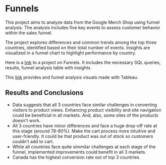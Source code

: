 # Funnels

This project aims to analyze data from the Google Merch Shop using funnel analysis. The analysis includes five key events to assess customer behavior within the sales funnel.

The project explores differences and common trends among the top three countries, identified based on their total number of events. Insights are visualized in a funnel chart to highlight performance by country.

Here is a [link](https://docs.google.com/spreadsheets/d/1tBMJN1wYyXQJIpK-qkJeJnLJUfRJ_vSYtXzVTgkyTrw/edit?usp=sharing) to a project on Funnels. It includes the necessary SQL queries, results, funnel analysis table with insights. 

This [link](https://public.tableau.com/app/profile/ula.markeviciene/viz/FunnelAnalysis_17249359743610/DashboardFunnel) provides and funnel analysis visuals made with Tableau.

## Results and Conclusions

- Data suggests that all 3 countries face similar challenges in converting visitors to product views. Enhancing product visibility and site navigation could be beneficial in all markets. And, also, some sites of the products doesn't work.
- All 3 countries have minor differences and face a huge drop-off rate at this stage (around 78-80%). Make the cart process more intuitive and user-friendly. It could be that product was out of stock so customers couldn’t add to cart.
- While all countries face quite simmilar challenges at each stage of the funnel, implemented improvements could benefit in all 3 markets. 
- Canada has the highest conversion rate out of top 3 countries.

